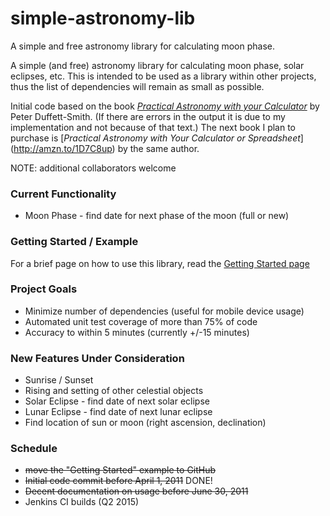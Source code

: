 # simple-astronomy-lib
A simple and free astronomy library for calculating moon phase.

A simple (and free) astronomy library for calculating moon phase, solar eclipses, etc. This is intended to be used as a library within other projects, thus the list of dependencies will remain as small as possible.

Initial code based on the book [_Practical Astronomy with your Calculator_](http://amzn.to/1FXRxoi) by Peter Duffett-Smith. (If there are errors in the output it is due to my implementation and not because of that text.) The next book I plan to purchase is [_Practical Astronomy with Your Calculator or Spreadsheet_] (http://amzn.to/1D7C8up) by the same author.

NOTE: additional collaborators welcome

### Current Functionality
* Moon Phase - find date for next phase of the moon (full or new)

### Getting Started / Example
For a brief page on how to use this library, read the [Getting Started page](https://github.com/dustmachine/simple-astronomy-lib/blob/wiki/GettingStartedExample.md)

### Project Goals
  * Minimize number of dependencies (useful for mobile device usage)
  * Automated unit test coverage of more than 75% of code
  * Accuracy to within 5 minutes (currently +/-15 minutes)

### New Features Under Consideration
  * Sunrise / Sunset
  * Rising and setting of other celestial objects
  * Solar Eclipse - find date of next solar eclipse
  * Lunar Eclipse - find date of next lunar eclipse
  * Find location of sun or moon (right ascension, declination)

### Schedule
  * ~~move the "Getting Started" example to GitHub~~
  * ~~Initial code commit before April 1, 2011~~ DONE!
  * ~~Decent documentation on usage before June 30, 2011~~
  * Jenkins CI builds (Q2 2015)
